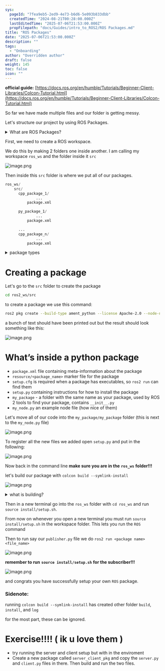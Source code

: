 ```yaml
---
sys:
  pageId: "7fea9eb5-2ed9-4e73-b6d6-5e093b833dbb"
  createdTime: "2024-08-21T00:28:00.000Z"
  lastEditedTime: "2025-07-06T21:53:00.000Z"
  propFilepath: "docs/Guides/intro_to_ROS2/ROS Packages.md"
title: "ROS Packages"
date: "2025-07-06T21:53:00.000Z"
description: ""
tags:
  - "Onboarding"
author: "Overridden author"
draft: false
weight: 145
toc: false
icon: ""
---
```


**official guide:** [https://docs.ros.org/en/humble/Tutorials/Beginner-Client-Libraries/Colcon-Tutorial.html](https://docs.ros.org/en/humble/Tutorials/Beginner-Client-Libraries/Colcon-Tutorial.html)

So far we have made multiple files and our folder is getting messy.

Let's structure our project by using ROS Packages.

<details>
      <summary>What are ROS Packages?</summary>
      ROS Packages are, as the name implies, packages of code that are highly sharable between ROS developers.
  </details>

First, we need to create a ROS workspace.

We do this by making 2 folders one inside another. I am calling my workspace `ros_ws` and the folder inside it `src`

![image.png](https://prod-files-secure.s3.us-west-2.amazonaws.com/d518164a-d88e-44d1-a4ee-3adb3bd8bce0/70706947-fd18-4537-a67b-e12946812d31/image.png?X-Amz-Algorithm=AWS4-HMAC-SHA256&X-Amz-Content-Sha256=UNSIGNED-PAYLOAD&X-Amz-Credential=ASIAZI2LB466YKY5OZZQ%2F20250803%2Fus-west-2%2Fs3%2Faws4_request&X-Amz-Date=20250803T230916Z&X-Amz-Expires=3600&X-Amz-Security-Token=IQoJb3JpZ2luX2VjEPv%2F%2F%2F%2F%2F%2F%2F%2F%2F%2FwEaCXVzLXdlc3QtMiJHMEUCIAjGzg6egd%2FMBM05PH1j1e%2B4vMJVCEFuf0v0QDIUesdJAiEAqcdqRMDTqOsfOJEr9%2BKjsrBaBbfz6cnBeD8SaR9J%2BDcq%2FwMINBAAGgw2Mzc0MjMxODM4MDUiDJtJhGbJYstC3hYEFCrcAxQ3GD5v1g6oqiXvVfoThCoafLxlo5qzw5ooOFJFvtA%2F0eFoc1U6i1%2F0AiDOekUtuaBGfbg%2BFW9NwP6rREh8OC2k%2BkycB11YX%2BF%2BUVmrfrw5T4D7TvDWwnlp8nBVCQ%2BSbgGk74vfnBQgkKKgjBwMKObuT7OU7w4tRQCk%2FJNtXhvYB01UAgllxGtyIvSUikAD1Xr2rUrpKBCPsQwPBIQFAgQ8OnhW181Ta6H8eROpCHbHoRHALeDylrD6pZU7Own86M2JzuB%2B8OwS0cm93LMmnUUnnxN3q90MUH15JuSbZGTx5UXkBJ4Lnqip9z394V0j9uJ%2B28RDTaqqrtaVfU%2BfqFRoTprl6TOCegDsENBmJ7Hanrieub0q2Wnow4yCUo1I7W6VpeGka2wLXQxeFmsY9cadNCi72DnsnCf%2FDzqSiAGRv3O7E3LuhmD6vb%2B713tYugkTMJQhC2aIV40aeNu9atcbzqBPXvdYhCLJpSB9FSTZ2JEcwAQ2C%2BQRI0ffvPx8%2B%2FY66xl8M2aJqUbeA1UGnS66%2Fbdjx8Mrp%2Ff8Z%2FVeZjS9sxpHubVy8t7gS4zDZl%2FEuICv9V1SBZQ3DsdnY%2B96aMuoQZGXpOFdH2CgYSgEDbV3NwIS5cIChnCc%2BfTHMJDZvsQGOqUBm4Ngos087WzOifB2ci%2BI1%2BJ3s10Vb%2BnSB5mlE3uufKIdeAmBlatdBefYjxUIvN3xWGbjBmP17EZPlMobWg3lkW8tSjP7Q6dX6Hc64xN9fGw340iGhTXFBf%2BMHopwxZ61B%2FRDyVMHlfgfeE5AOjQJJj7LannEoQp22Xxr939ODQuAjQpk8pnuFMJbUcJV%2BTx3MXZ62HMfMUBfauq8%2BLHiAIA98Or%2F&X-Amz-Signature=cdb8ad8bc0395f9ca86ea07485cc8e16613742d69007c1a02d7dfe6079145fb8&X-Amz-SignedHeaders=host&x-amz-checksum-mode=ENABLED&x-id=GetObject)

Then inside this `src` folder is where we put all of our packages.

```python
ros_ws/
    src/
      cpp_package_1/
		      ...
          package.xml

      py_package_1/
		      ...
          package.xml

      ...
      cpp_package_n/
		      ...
          package.xml

```

<details>

<summary>package types</summary>

packages can be either `C++` or python.

the intern file structure is different for each but for this guide we will stick to creating python packages

</details>

# Creating a package

Let's go to the `src` folder to create the package

```bash
cd ros2_ws/src
```

to create a package we use this command:

```bash
ros2 pkg create --build-type ament_python --license Apache-2.0 --node-name my_node my_package
```

a bunch of text should have been printed out but the result should look something like this:

![image.png](https://prod-files-secure.s3.us-west-2.amazonaws.com/d518164a-d88e-44d1-a4ee-3adb3bd8bce0/e6cf1e3f-8512-4a3e-b131-079f800bf3e8/image.png?X-Amz-Algorithm=AWS4-HMAC-SHA256&X-Amz-Content-Sha256=UNSIGNED-PAYLOAD&X-Amz-Credential=ASIAZI2LB466YKY5OZZQ%2F20250803%2Fus-west-2%2Fs3%2Faws4_request&X-Amz-Date=20250803T230916Z&X-Amz-Expires=3600&X-Amz-Security-Token=IQoJb3JpZ2luX2VjEPv%2F%2F%2F%2F%2F%2F%2F%2F%2F%2FwEaCXVzLXdlc3QtMiJHMEUCIAjGzg6egd%2FMBM05PH1j1e%2B4vMJVCEFuf0v0QDIUesdJAiEAqcdqRMDTqOsfOJEr9%2BKjsrBaBbfz6cnBeD8SaR9J%2BDcq%2FwMINBAAGgw2Mzc0MjMxODM4MDUiDJtJhGbJYstC3hYEFCrcAxQ3GD5v1g6oqiXvVfoThCoafLxlo5qzw5ooOFJFvtA%2F0eFoc1U6i1%2F0AiDOekUtuaBGfbg%2BFW9NwP6rREh8OC2k%2BkycB11YX%2BF%2BUVmrfrw5T4D7TvDWwnlp8nBVCQ%2BSbgGk74vfnBQgkKKgjBwMKObuT7OU7w4tRQCk%2FJNtXhvYB01UAgllxGtyIvSUikAD1Xr2rUrpKBCPsQwPBIQFAgQ8OnhW181Ta6H8eROpCHbHoRHALeDylrD6pZU7Own86M2JzuB%2B8OwS0cm93LMmnUUnnxN3q90MUH15JuSbZGTx5UXkBJ4Lnqip9z394V0j9uJ%2B28RDTaqqrtaVfU%2BfqFRoTprl6TOCegDsENBmJ7Hanrieub0q2Wnow4yCUo1I7W6VpeGka2wLXQxeFmsY9cadNCi72DnsnCf%2FDzqSiAGRv3O7E3LuhmD6vb%2B713tYugkTMJQhC2aIV40aeNu9atcbzqBPXvdYhCLJpSB9FSTZ2JEcwAQ2C%2BQRI0ffvPx8%2B%2FY66xl8M2aJqUbeA1UGnS66%2Fbdjx8Mrp%2Ff8Z%2FVeZjS9sxpHubVy8t7gS4zDZl%2FEuICv9V1SBZQ3DsdnY%2B96aMuoQZGXpOFdH2CgYSgEDbV3NwIS5cIChnCc%2BfTHMJDZvsQGOqUBm4Ngos087WzOifB2ci%2BI1%2BJ3s10Vb%2BnSB5mlE3uufKIdeAmBlatdBefYjxUIvN3xWGbjBmP17EZPlMobWg3lkW8tSjP7Q6dX6Hc64xN9fGw340iGhTXFBf%2BMHopwxZ61B%2FRDyVMHlfgfeE5AOjQJJj7LannEoQp22Xxr939ODQuAjQpk8pnuFMJbUcJV%2BTx3MXZ62HMfMUBfauq8%2BLHiAIA98Or%2F&X-Amz-Signature=ab8c2c9bd739752254ef6f43d332d2842e6e7c6aefa4e99c55f06313e2027e4e&X-Amz-SignedHeaders=host&x-amz-checksum-mode=ENABLED&x-id=GetObject)

# What’s inside a python package

- `package.xml` file containing meta-information about the package
- `resource/<package_name>` marker file for the package
- `setup.cfg` is required when a package has executables, so `ros2 run` can find them
- `setup.py` containing instructions for how to install the package
- `my_package` - a folder with the same name as your package, used by ROS 2 tools to find your package, contains `__init__.py`
- `my_node.py` an example node file (how nice of them)

Let's move all of our code into the `my_package/my_package` folder (this is next to the `my_node.py` file)

![image.png](https://prod-files-secure.s3.us-west-2.amazonaws.com/d518164a-d88e-44d1-a4ee-3adb3bd8bce0/9ce58f11-0da9-4d3e-b86d-506a9685d378/image.png?X-Amz-Algorithm=AWS4-HMAC-SHA256&X-Amz-Content-Sha256=UNSIGNED-PAYLOAD&X-Amz-Credential=ASIAZI2LB466YKY5OZZQ%2F20250803%2Fus-west-2%2Fs3%2Faws4_request&X-Amz-Date=20250803T230916Z&X-Amz-Expires=3600&X-Amz-Security-Token=IQoJb3JpZ2luX2VjEPv%2F%2F%2F%2F%2F%2F%2F%2F%2F%2FwEaCXVzLXdlc3QtMiJHMEUCIAjGzg6egd%2FMBM05PH1j1e%2B4vMJVCEFuf0v0QDIUesdJAiEAqcdqRMDTqOsfOJEr9%2BKjsrBaBbfz6cnBeD8SaR9J%2BDcq%2FwMINBAAGgw2Mzc0MjMxODM4MDUiDJtJhGbJYstC3hYEFCrcAxQ3GD5v1g6oqiXvVfoThCoafLxlo5qzw5ooOFJFvtA%2F0eFoc1U6i1%2F0AiDOekUtuaBGfbg%2BFW9NwP6rREh8OC2k%2BkycB11YX%2BF%2BUVmrfrw5T4D7TvDWwnlp8nBVCQ%2BSbgGk74vfnBQgkKKgjBwMKObuT7OU7w4tRQCk%2FJNtXhvYB01UAgllxGtyIvSUikAD1Xr2rUrpKBCPsQwPBIQFAgQ8OnhW181Ta6H8eROpCHbHoRHALeDylrD6pZU7Own86M2JzuB%2B8OwS0cm93LMmnUUnnxN3q90MUH15JuSbZGTx5UXkBJ4Lnqip9z394V0j9uJ%2B28RDTaqqrtaVfU%2BfqFRoTprl6TOCegDsENBmJ7Hanrieub0q2Wnow4yCUo1I7W6VpeGka2wLXQxeFmsY9cadNCi72DnsnCf%2FDzqSiAGRv3O7E3LuhmD6vb%2B713tYugkTMJQhC2aIV40aeNu9atcbzqBPXvdYhCLJpSB9FSTZ2JEcwAQ2C%2BQRI0ffvPx8%2B%2FY66xl8M2aJqUbeA1UGnS66%2Fbdjx8Mrp%2Ff8Z%2FVeZjS9sxpHubVy8t7gS4zDZl%2FEuICv9V1SBZQ3DsdnY%2B96aMuoQZGXpOFdH2CgYSgEDbV3NwIS5cIChnCc%2BfTHMJDZvsQGOqUBm4Ngos087WzOifB2ci%2BI1%2BJ3s10Vb%2BnSB5mlE3uufKIdeAmBlatdBefYjxUIvN3xWGbjBmP17EZPlMobWg3lkW8tSjP7Q6dX6Hc64xN9fGw340iGhTXFBf%2BMHopwxZ61B%2FRDyVMHlfgfeE5AOjQJJj7LannEoQp22Xxr939ODQuAjQpk8pnuFMJbUcJV%2BTx3MXZ62HMfMUBfauq8%2BLHiAIA98Or%2F&X-Amz-Signature=e5c2d491513558c0fb09a3cb705ac67d92d415f1fa3c05cb70859d5911997ede&X-Amz-SignedHeaders=host&x-amz-checksum-mode=ENABLED&x-id=GetObject)

To register all the new files we added open `setup.py` and put in the following:

![image.png](https://prod-files-secure.s3.us-west-2.amazonaws.com/d518164a-d88e-44d1-a4ee-3adb3bd8bce0/1cd7c262-4cae-4496-9d75-c178537d24a2/image.png?X-Amz-Algorithm=AWS4-HMAC-SHA256&X-Amz-Content-Sha256=UNSIGNED-PAYLOAD&X-Amz-Credential=ASIAZI2LB466YKY5OZZQ%2F20250803%2Fus-west-2%2Fs3%2Faws4_request&X-Amz-Date=20250803T230916Z&X-Amz-Expires=3600&X-Amz-Security-Token=IQoJb3JpZ2luX2VjEPv%2F%2F%2F%2F%2F%2F%2F%2F%2F%2FwEaCXVzLXdlc3QtMiJHMEUCIAjGzg6egd%2FMBM05PH1j1e%2B4vMJVCEFuf0v0QDIUesdJAiEAqcdqRMDTqOsfOJEr9%2BKjsrBaBbfz6cnBeD8SaR9J%2BDcq%2FwMINBAAGgw2Mzc0MjMxODM4MDUiDJtJhGbJYstC3hYEFCrcAxQ3GD5v1g6oqiXvVfoThCoafLxlo5qzw5ooOFJFvtA%2F0eFoc1U6i1%2F0AiDOekUtuaBGfbg%2BFW9NwP6rREh8OC2k%2BkycB11YX%2BF%2BUVmrfrw5T4D7TvDWwnlp8nBVCQ%2BSbgGk74vfnBQgkKKgjBwMKObuT7OU7w4tRQCk%2FJNtXhvYB01UAgllxGtyIvSUikAD1Xr2rUrpKBCPsQwPBIQFAgQ8OnhW181Ta6H8eROpCHbHoRHALeDylrD6pZU7Own86M2JzuB%2B8OwS0cm93LMmnUUnnxN3q90MUH15JuSbZGTx5UXkBJ4Lnqip9z394V0j9uJ%2B28RDTaqqrtaVfU%2BfqFRoTprl6TOCegDsENBmJ7Hanrieub0q2Wnow4yCUo1I7W6VpeGka2wLXQxeFmsY9cadNCi72DnsnCf%2FDzqSiAGRv3O7E3LuhmD6vb%2B713tYugkTMJQhC2aIV40aeNu9atcbzqBPXvdYhCLJpSB9FSTZ2JEcwAQ2C%2BQRI0ffvPx8%2B%2FY66xl8M2aJqUbeA1UGnS66%2Fbdjx8Mrp%2Ff8Z%2FVeZjS9sxpHubVy8t7gS4zDZl%2FEuICv9V1SBZQ3DsdnY%2B96aMuoQZGXpOFdH2CgYSgEDbV3NwIS5cIChnCc%2BfTHMJDZvsQGOqUBm4Ngos087WzOifB2ci%2BI1%2BJ3s10Vb%2BnSB5mlE3uufKIdeAmBlatdBefYjxUIvN3xWGbjBmP17EZPlMobWg3lkW8tSjP7Q6dX6Hc64xN9fGw340iGhTXFBf%2BMHopwxZ61B%2FRDyVMHlfgfeE5AOjQJJj7LannEoQp22Xxr939ODQuAjQpk8pnuFMJbUcJV%2BTx3MXZ62HMfMUBfauq8%2BLHiAIA98Or%2F&X-Amz-Signature=2f530f835914f00ab2002a03f4d105ae5c2f345d4f0d3a2df476e42c1ac7eca0&X-Amz-SignedHeaders=host&x-amz-checksum-mode=ENABLED&x-id=GetObject)

Now back in the command line **make sure you are in the** **`ros_ws`** **folder!!!**

let's build our package with `colcon build --symlink-install`

![image.png](https://prod-files-secure.s3.us-west-2.amazonaws.com/d518164a-d88e-44d1-a4ee-3adb3bd8bce0/2f2a0d27-b173-48fd-b189-5f5c0ce65619/image.png?X-Amz-Algorithm=AWS4-HMAC-SHA256&X-Amz-Content-Sha256=UNSIGNED-PAYLOAD&X-Amz-Credential=ASIAZI2LB466YKY5OZZQ%2F20250803%2Fus-west-2%2Fs3%2Faws4_request&X-Amz-Date=20250803T230916Z&X-Amz-Expires=3600&X-Amz-Security-Token=IQoJb3JpZ2luX2VjEPv%2F%2F%2F%2F%2F%2F%2F%2F%2F%2FwEaCXVzLXdlc3QtMiJHMEUCIAjGzg6egd%2FMBM05PH1j1e%2B4vMJVCEFuf0v0QDIUesdJAiEAqcdqRMDTqOsfOJEr9%2BKjsrBaBbfz6cnBeD8SaR9J%2BDcq%2FwMINBAAGgw2Mzc0MjMxODM4MDUiDJtJhGbJYstC3hYEFCrcAxQ3GD5v1g6oqiXvVfoThCoafLxlo5qzw5ooOFJFvtA%2F0eFoc1U6i1%2F0AiDOekUtuaBGfbg%2BFW9NwP6rREh8OC2k%2BkycB11YX%2BF%2BUVmrfrw5T4D7TvDWwnlp8nBVCQ%2BSbgGk74vfnBQgkKKgjBwMKObuT7OU7w4tRQCk%2FJNtXhvYB01UAgllxGtyIvSUikAD1Xr2rUrpKBCPsQwPBIQFAgQ8OnhW181Ta6H8eROpCHbHoRHALeDylrD6pZU7Own86M2JzuB%2B8OwS0cm93LMmnUUnnxN3q90MUH15JuSbZGTx5UXkBJ4Lnqip9z394V0j9uJ%2B28RDTaqqrtaVfU%2BfqFRoTprl6TOCegDsENBmJ7Hanrieub0q2Wnow4yCUo1I7W6VpeGka2wLXQxeFmsY9cadNCi72DnsnCf%2FDzqSiAGRv3O7E3LuhmD6vb%2B713tYugkTMJQhC2aIV40aeNu9atcbzqBPXvdYhCLJpSB9FSTZ2JEcwAQ2C%2BQRI0ffvPx8%2B%2FY66xl8M2aJqUbeA1UGnS66%2Fbdjx8Mrp%2Ff8Z%2FVeZjS9sxpHubVy8t7gS4zDZl%2FEuICv9V1SBZQ3DsdnY%2B96aMuoQZGXpOFdH2CgYSgEDbV3NwIS5cIChnCc%2BfTHMJDZvsQGOqUBm4Ngos087WzOifB2ci%2BI1%2BJ3s10Vb%2BnSB5mlE3uufKIdeAmBlatdBefYjxUIvN3xWGbjBmP17EZPlMobWg3lkW8tSjP7Q6dX6Hc64xN9fGw340iGhTXFBf%2BMHopwxZ61B%2FRDyVMHlfgfeE5AOjQJJj7LannEoQp22Xxr939ODQuAjQpk8pnuFMJbUcJV%2BTx3MXZ62HMfMUBfauq8%2BLHiAIA98Or%2F&X-Amz-Signature=93d4a44042b3053618f28f8d15daed114c105c3d07fd8ae397b87158260d62ba&X-Amz-SignedHeaders=host&x-amz-checksum-mode=ENABLED&x-id=GetObject)

<details>

<summary>what is building?</summary>

if you are a CS major at Rose-Hulman you will learn the answer to this in CSSE132

but TLDR; is it combines all the code files into one program that can be run easily 

</details>

Then in a new terminal go into the `ros_ws` folder with `cd ros_ws` and run `source install/setup.sh`. 

From now on whenever you open a new terminal you must run `source install/setup.sh` in the workspace folder. This lets you run the `ROS` command

Then to run say our `publisher.py` file we do `ros2 run <package name> <file_name>`

![image.png](https://prod-files-secure.s3.us-west-2.amazonaws.com/d518164a-d88e-44d1-a4ee-3adb3bd8bce0/4f4b1219-3a44-4632-aa0a-ce3471699f59/image.png?X-Amz-Algorithm=AWS4-HMAC-SHA256&X-Amz-Content-Sha256=UNSIGNED-PAYLOAD&X-Amz-Credential=ASIAZI2LB466YKY5OZZQ%2F20250803%2Fus-west-2%2Fs3%2Faws4_request&X-Amz-Date=20250803T230916Z&X-Amz-Expires=3600&X-Amz-Security-Token=IQoJb3JpZ2luX2VjEPv%2F%2F%2F%2F%2F%2F%2F%2F%2F%2FwEaCXVzLXdlc3QtMiJHMEUCIAjGzg6egd%2FMBM05PH1j1e%2B4vMJVCEFuf0v0QDIUesdJAiEAqcdqRMDTqOsfOJEr9%2BKjsrBaBbfz6cnBeD8SaR9J%2BDcq%2FwMINBAAGgw2Mzc0MjMxODM4MDUiDJtJhGbJYstC3hYEFCrcAxQ3GD5v1g6oqiXvVfoThCoafLxlo5qzw5ooOFJFvtA%2F0eFoc1U6i1%2F0AiDOekUtuaBGfbg%2BFW9NwP6rREh8OC2k%2BkycB11YX%2BF%2BUVmrfrw5T4D7TvDWwnlp8nBVCQ%2BSbgGk74vfnBQgkKKgjBwMKObuT7OU7w4tRQCk%2FJNtXhvYB01UAgllxGtyIvSUikAD1Xr2rUrpKBCPsQwPBIQFAgQ8OnhW181Ta6H8eROpCHbHoRHALeDylrD6pZU7Own86M2JzuB%2B8OwS0cm93LMmnUUnnxN3q90MUH15JuSbZGTx5UXkBJ4Lnqip9z394V0j9uJ%2B28RDTaqqrtaVfU%2BfqFRoTprl6TOCegDsENBmJ7Hanrieub0q2Wnow4yCUo1I7W6VpeGka2wLXQxeFmsY9cadNCi72DnsnCf%2FDzqSiAGRv3O7E3LuhmD6vb%2B713tYugkTMJQhC2aIV40aeNu9atcbzqBPXvdYhCLJpSB9FSTZ2JEcwAQ2C%2BQRI0ffvPx8%2B%2FY66xl8M2aJqUbeA1UGnS66%2Fbdjx8Mrp%2Ff8Z%2FVeZjS9sxpHubVy8t7gS4zDZl%2FEuICv9V1SBZQ3DsdnY%2B96aMuoQZGXpOFdH2CgYSgEDbV3NwIS5cIChnCc%2BfTHMJDZvsQGOqUBm4Ngos087WzOifB2ci%2BI1%2BJ3s10Vb%2BnSB5mlE3uufKIdeAmBlatdBefYjxUIvN3xWGbjBmP17EZPlMobWg3lkW8tSjP7Q6dX6Hc64xN9fGw340iGhTXFBf%2BMHopwxZ61B%2FRDyVMHlfgfeE5AOjQJJj7LannEoQp22Xxr939ODQuAjQpk8pnuFMJbUcJV%2BTx3MXZ62HMfMUBfauq8%2BLHiAIA98Or%2F&X-Amz-Signature=0d47bb99a37c7f1eefeb327465b41d1b6e63884a9f9887cf45be7240258519de&X-Amz-SignedHeaders=host&x-amz-checksum-mode=ENABLED&x-id=GetObject)

**remember to run** **`source install/setup.sh`** **for the subscriber!!!**

![image.png](https://prod-files-secure.s3.us-west-2.amazonaws.com/d518164a-d88e-44d1-a4ee-3adb3bd8bce0/02121119-dad4-49ec-8356-c956108b4243/image.png?X-Amz-Algorithm=AWS4-HMAC-SHA256&X-Amz-Content-Sha256=UNSIGNED-PAYLOAD&X-Amz-Credential=ASIAZI2LB466YKY5OZZQ%2F20250803%2Fus-west-2%2Fs3%2Faws4_request&X-Amz-Date=20250803T230916Z&X-Amz-Expires=3600&X-Amz-Security-Token=IQoJb3JpZ2luX2VjEPv%2F%2F%2F%2F%2F%2F%2F%2F%2F%2FwEaCXVzLXdlc3QtMiJHMEUCIAjGzg6egd%2FMBM05PH1j1e%2B4vMJVCEFuf0v0QDIUesdJAiEAqcdqRMDTqOsfOJEr9%2BKjsrBaBbfz6cnBeD8SaR9J%2BDcq%2FwMINBAAGgw2Mzc0MjMxODM4MDUiDJtJhGbJYstC3hYEFCrcAxQ3GD5v1g6oqiXvVfoThCoafLxlo5qzw5ooOFJFvtA%2F0eFoc1U6i1%2F0AiDOekUtuaBGfbg%2BFW9NwP6rREh8OC2k%2BkycB11YX%2BF%2BUVmrfrw5T4D7TvDWwnlp8nBVCQ%2BSbgGk74vfnBQgkKKgjBwMKObuT7OU7w4tRQCk%2FJNtXhvYB01UAgllxGtyIvSUikAD1Xr2rUrpKBCPsQwPBIQFAgQ8OnhW181Ta6H8eROpCHbHoRHALeDylrD6pZU7Own86M2JzuB%2B8OwS0cm93LMmnUUnnxN3q90MUH15JuSbZGTx5UXkBJ4Lnqip9z394V0j9uJ%2B28RDTaqqrtaVfU%2BfqFRoTprl6TOCegDsENBmJ7Hanrieub0q2Wnow4yCUo1I7W6VpeGka2wLXQxeFmsY9cadNCi72DnsnCf%2FDzqSiAGRv3O7E3LuhmD6vb%2B713tYugkTMJQhC2aIV40aeNu9atcbzqBPXvdYhCLJpSB9FSTZ2JEcwAQ2C%2BQRI0ffvPx8%2B%2FY66xl8M2aJqUbeA1UGnS66%2Fbdjx8Mrp%2Ff8Z%2FVeZjS9sxpHubVy8t7gS4zDZl%2FEuICv9V1SBZQ3DsdnY%2B96aMuoQZGXpOFdH2CgYSgEDbV3NwIS5cIChnCc%2BfTHMJDZvsQGOqUBm4Ngos087WzOifB2ci%2BI1%2BJ3s10Vb%2BnSB5mlE3uufKIdeAmBlatdBefYjxUIvN3xWGbjBmP17EZPlMobWg3lkW8tSjP7Q6dX6Hc64xN9fGw340iGhTXFBf%2BMHopwxZ61B%2FRDyVMHlfgfeE5AOjQJJj7LannEoQp22Xxr939ODQuAjQpk8pnuFMJbUcJV%2BTx3MXZ62HMfMUBfauq8%2BLHiAIA98Or%2F&X-Amz-Signature=64904dc3bb92a6087d11b74391906382f36629e27e11bda065d9b0b3f1f4428e&X-Amz-SignedHeaders=host&x-amz-checksum-mode=ENABLED&x-id=GetObject)

and congrats you have successfully setup your own `ROS` package.

### Sidenote:

running `colcon build --symlink-install` has created other folder `build`, `install`, and `log`

for the most part, these can be ignored.

# Exercise!!!! ( ik u love them )

- try running the server and client setup but with in the enviroment
- Create a new package called `server_client_pkg` and copy the `server.py` and `client.py` files in there. Then build and run the two files.
